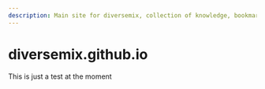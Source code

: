 ```yaml
---
description: Main site for diversemix, collection of knowledge, bookmarks and experience
---
```


# diversemix.github.io

This is just a test at the moment
